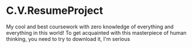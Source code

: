 # C.V.ResumeProject
My cool and best coursework with zero knowledge of everything and everything in this world!
To get acquainted with this masterpiece of human thinking, you need to try to download it, I'm serious
